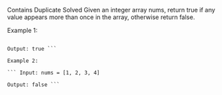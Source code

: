 Contains Duplicate
Solved 
Given an integer array nums, return true if any value appears more than once in the array, otherwise return false.

Example 1:

``` Input: nums = [1, 2, 3, 3]

Output: true ```

Example 2:

``` Input: nums = [1, 2, 3, 4]

Output: false ```